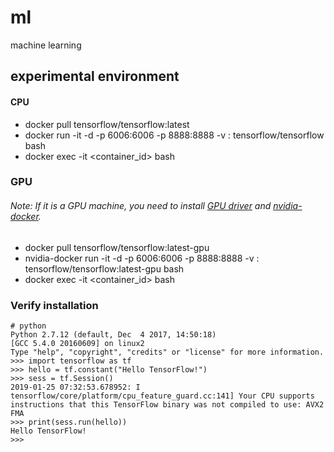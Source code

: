 # ml
machine learning

## experimental environment

#### CPU

- docker pull tensorflow/tensorflow:latest
- docker run -it -d -p 6006:6006 -p 8888:8888 -v <host-path>:<container-path>  tensorflow/tensorflow bash
- docker exec -it <container_id> bash
  
### GPU
###### Note: If it is a GPU machine, you need to install [GPU driver](https://www.nvidia.com/Download/index.aspx?lang=en-us) and [nvidia-docker](https://github.com/NVIDIA/nvidia-docker).

- docker pull tensorflow/tensorflow:latest-gpu 
- nvidia-docker run -it -d -p 6006:6006 -p 8888:8888 -v <host-path>:<container-path>  tensorflow/tensorflow:latest-gpu  bash
- docker exec -it <container_id> bash
  
### Verify installation

```
# python
Python 2.7.12 (default, Dec  4 2017, 14:50:18)
[GCC 5.4.0 20160609] on linux2
Type "help", "copyright", "credits" or "license" for more information.
>>> import tensorflow as tf
>>> hello = tf.constant("Hello TensorFlow!")
>>> sess = tf.Session()
2019-01-25 07:32:53.678952: I tensorflow/core/platform/cpu_feature_guard.cc:141] Your CPU supports instructions that this TensorFlow binary was not compiled to use: AVX2 FMA
>>> print(sess.run(hello))
Hello TensorFlow!
>>>
```
